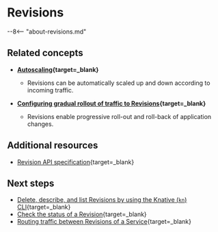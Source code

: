 # Revisions

--8<-- "about-revisions.md"

## Related concepts

* **[Autoscaling](../../serving/autoscaling/README.md){target=_blank}**
    - Revisions can be automatically scaled up and down according to incoming traffic.

* **[Configuring gradual rollout of traffic to Revisions](../../serving/rolling-out-latest-revision.md){target=_blank}**
    - Revisions enable progressive roll-out and roll-back of application changes.
<!--
- **Garbage collection**
    - TODO: add Something about how this works w/ revisions; only apply for Operator installs? GC docs need a general cleanup before adding something / links here-->

## Additional resources

- [Revision API specification](https://github.com/knative/specs/blob/main/specs/serving/knative-api-specification-1.0.md#revision){target=_blank}

## Next steps

- [Delete, describe, and list Revisions by using the Knative (`kn`) CLI](https://github.com/knative/client/blob/main/docs/cmd/kn_revision.md){target=_blank}
- [Check the status of a Revision](../../serving/troubleshooting/debugging-application-issues.md#check-revision-status){target=_blank}
- [Routing traffic between Revisions of a Service](../../serving/traffic-management.md#traffic-routing-examples){target=_blank}
<!--TODO:
- Configuration options for Revisions
    - Cluster administrator (global) configuration options
    - Developer (per Revision) configuration options
-->
